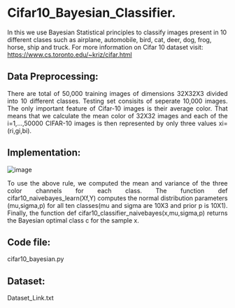 # Cifar10_Bayesian_Classifier.
In this we use Bayesian Statistical principles to classify images present in 10  different clases such as airplane, automobile, bird, cat, deer, dog, frog, horse, ship and truck. For more information on Cifar 10 dataset visit: https://www.cs.toronto.edu/~kriz/cifar.html

## Data Preprocessing:
<p align="justify">
There are total of 50,000 training images of dimensions 32X32X3 divided into 10 different classes. Testing set consisits of seperate 10,000 images. The only important feature of Cifar-10 images is their average color. That means that we calculate the mean color of 32X32 images and each of the i=1,...,50000 CIFAR-10 images is then represented by only three values xi=(ri,gi,bi).
</p>


## Implementation:
![image](https://user-images.githubusercontent.com/42828760/103663242-8d963280-4f79-11eb-9789-7a8f16fd5389.png)
<p align="justify">
To use the above rule, we computed the mean and variance of the three color channels for each class. The function def cifar10_naivebayes_learn(Xf,Y) computes the normal distribution parameters (mu,sigma,p) for all ten classes(mu and sigma are 10X3 and prior p is 10X1). Finally, the function def cifar10_classifier_naivebayes(x,mu,sigma,p) returns the Bayesian optimal class c for the sample x.
</p>

## Code file:
cifar10_bayesian.py

## Dataset:
Dataset_Link.txt
